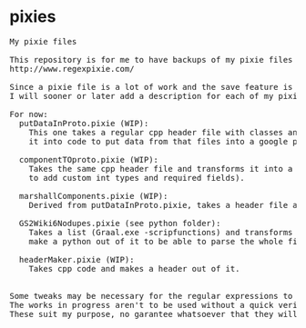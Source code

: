 # pixies
<pre>
My pixie files

This repository is for me to have backups of my pixie files made with the excellent regexp editor Pixie.
http://www.regexpixie.com/

Since a pixie file is a lot of work and the save feature is lacking. I made a repository.
I will sooner or later add a description for each of my pixie files.

For now:
  putDataInProto.pixie (WIP):
    This one takes a regular cpp header file with classes and a namespace and transforms
    it into code to put data from that files into a google protobuf.
  
  componentTOproto.pixie (WIP):
    Takes the same cpp header file and transforms it into a .proto file. (Further editing neccessary
    to add custom int types and required fields).
    
  marshallComponents.pixie (WIP):
    Derived from putDataInProto.pixie, takes a header file and builds "messages".
    
  GS2Wiki6Nodupes.pixie (see python folder):
    Takes a list (Graal.exe -scripfunctions) and transforms it in a Wiki compatible table. I had to
    make a python out of it to be able to parse the whole file in one go.
    
  headerMaker.pixie (WIP):
    Takes cpp code and makes a header out of it.
    

Some tweaks may be necessary for the regular expressions to work in ALL cases. 
The works in progress aren't to be used without a quick verification. 
These suit my purpose, no garantee whatsoever that they will suit yours.
</pre>
